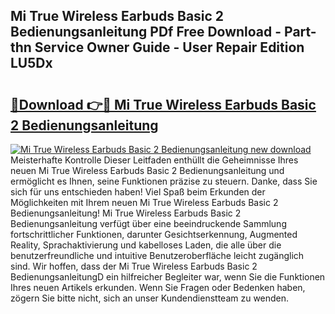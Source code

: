 ## Mi True Wireless Earbuds Basic 2 Bedienungsanleitung PDf Free Download - Part-thn Service Owner Guide - User Repair Edition LU5Dx

# <h2><a href="http://df61nxa.blite.top/?on=Mi+True+Wireless+Earbuds+Basic+2+Bedienungsanleitung">🔗Download 👉🔴 Mi True Wireless Earbuds Basic 2 Bedienungsanleitung</a></h2>

[![Mi True Wireless Earbuds Basic 2 Bedienungsanleitung new download](https://i.imgur.com/lujVjoI.png)](http://df61nxa.blite.top/?on=Mi+True+Wireless+Earbuds+Basic+2+Bedienungsanleitung)
Meisterhafte Kontrolle Dieser Leitfaden enthüllt die Geheimnisse Ihres neuen Mi True Wireless Earbuds Basic 2 Bedienungsanleitung und ermöglicht es Ihnen, seine Funktionen präzise zu steuern. Danke, dass Sie sich für uns entschieden haben! Viel Spaß beim Erkunden der Möglichkeiten mit Ihrem neuen Mi True Wireless Earbuds Basic 2 Bedienungsanleitung! Mi True Wireless Earbuds Basic 2 Bedienungsanleitung verfügt über eine beeindruckende Sammlung fortschrittlicher Funktionen, darunter Gesichtserkennung, Augmented Reality, Sprachaktivierung und kabelloses Laden, die alle über die benutzerfreundliche und intuitive Benutzeroberfläche leicht zugänglich sind. Wir hoffen, dass der Mi True Wireless Earbuds Basic 2 BedienungsanleitungD ein hilfreicher Begleiter war, wenn Sie die Funktionen Ihres neuen Artikels erkunden. Wenn Sie Fragen oder Bedenken haben, zögern Sie bitte nicht, sich an unser Kundendienstteam zu wenden.
